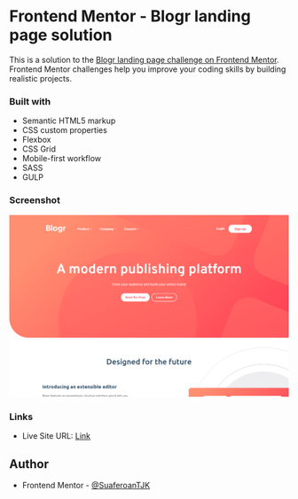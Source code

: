 # Frontend Mentor - Blogr landing page solution
This is a solution to the [Blogr landing page challenge on Frontend Mentor](https://www.frontendmentor.io/challenges/blogr-landing-page-EX2RLAApP).
Frontend Mentor challenges help you improve your coding skills by building realistic projects. 

### Built with
- Semantic HTML5 markup
- CSS custom properties
- Flexbox
- CSS Grid
- Mobile-first workflow
- SASS
- GULP

### Screenshot
![](./screenshot.png)

### Links
- Live Site URL: [Link](https://suaferoantjk.github.io/Blogr/)

## Author
- Frontend Mentor - [@SuaferoanTJK](https://www.frontendmentor.io/profile/SuaferoanTJK)
